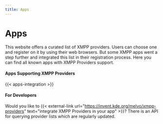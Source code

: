 ```yaml
---
title: Apps
---
```


# Apps

This website offers a curated list of XMPP providers.
Users can choose one and register on it by using their web browsers.
But some XMPP apps went a step further and integrated this list in their registration process.
Here you can find all known apps with XMPP Providers support.

#### Apps Supporting XMPP Providers

{{< apps-integration >}}

#### For Developers

Would you like to {{< external-link url="https://invent.kde.org/melvo/xmpp-providers" text="integrate XMPP Providers in your app" >}}?
There is an API for querying provider lists which are regularly updated.

